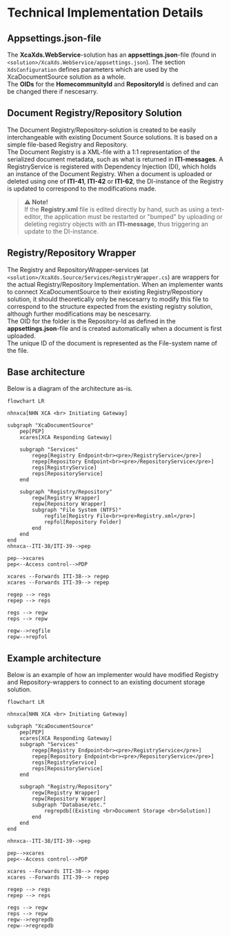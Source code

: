 # Technical Implementation Details

## Appsettings.json-file
The **XcaXds.WebService**-solution has an **appsettings.json**-file (found in `<solution>/XcaXds.WebService/appsettings.json`). The section `XdsConfiguration` defines parameters which are used by the XcaDocumentSource solution as a whole.  
The **OIDs** for the **HomecommunityId** and **RepositoryId** is defined and can be changed there if nescesarry.


## Document Registry/Repository Solution
The Document Registry/Repository-solution is created to be easily interchangeable with existing Document Source solutions. It is based on a simple file-based Registry and Repository.  
The Document Registry is a XML-file with a 1:1 representation of the serialized document metadata, such as what is returned in **ITI-messages**.
A RegistryService is registered with Dependency Injection (DI), which holds an instance of the Document Registry. When a document is uploaded or deleted using one of **ITI-41**, **ITI-42** or **ITI-62**, the DI-instance of the Registry is updated to correspond to the modifications made. 
> **⚠️ Note!** <br> If the **Registry.xml** file is edited directly by hand, such as using a text-editor, the application must be restarted or "bumped" by uploading or deleting registry objects with an **ITI-message**, thus triggering an update to the DI-instance.

## Registry/Repository Wrapper
The Registry and RepositoryWrapper-services (at `<solution>/XcaXds.Source/Services/RegistryWrapper.cs`) are wrappers for the actual Registry/Repository Implementation.
When an implementer wants to connect XcaDocumentSource to their existing Registry/Repostiory solution, it should theoretically only be nescesarry to modify this file to correspond to the structure expected from the existing registry solution, although further modifications may be nescesarry.  
The OID for the folder is the Repository-Id as defined in the **appsettings.json**-file and is created automatically when a document is first uploaded.  
The unique ID of the document is represented as the File-system name of the file.

## Base architecture
Below is a diagram of the architecture as-is.
```mermaid
flowchart LR

nhnxca[NHN XCA <br> Initiating Gateway]

subgraph "XcaDocumentSource"
    pep[PEP]
    xcares[XCA Responding Gateway]

    subgraph "Services"
        regep[Registry Endpoint<br><pre>/RegistryService</pre>]
        repep[Repository Endpoint<br><pre>/RepositoryService</pre>]
        regs[RegistryService]
        reps[RepositoryService]
    end

    subgraph "Registry/Repository"
        regw[Registry Wrapper]
        repw[Repository Wrapper]
        subgraph "File System (NTFS)"
            regfile[Registry File<br><pre>Registry.xml</pre>]
            repfol[Repository Folder]
        end
    end
end
nhnxca--ITI-38/ITI-39-->pep

pep-->xcares
pep<--Access control-->PDP

xcares --Forwards ITI-38--> regep
xcares --Forwards ITI-39--> repep

regep --> regs
repep --> reps

regs --> regw
reps --> repw

regw-->regfile
repw-->repfol
```

## Example architecture
Below is an example of how an implementer would have modified Registry and Repository-wrappers to connect to an existing document storage solution.
```mermaid
flowchart LR

nhnxca[NHN XCA <br> Initiating Gateway]

subgraph "XcaDocumentSource"
    pep[PEP]
    xcares[XCA Responding Gateway]
    subgraph "Services"
        regep[Registry Endpoint<br><pre>/RegistryService</pre>]
        repep[Repository Endpoint<br><pre>/RepositoryService</pre>]
        regs[RegistryService]
        reps[RepositoryService]
    end

    subgraph "Registry/Repository"
        regw[Registry Wrapper]
        repw[Repository Wrapper]
        subgraph "Database/etc."
            regrepdb[(Existing <br>Document Storage <br>Solution)]
        end
    end
end

nhnxca--ITI-38/ITI-39-->pep

pep-->xcares
pep<--Access control-->PDP

xcares --Forwards ITI-38--> regep
xcares --Forwards ITI-39--> repep

regep --> regs
repep --> reps

regs --> regw
reps --> repw
regw-->regrepdb
repw-->regrepdb

```